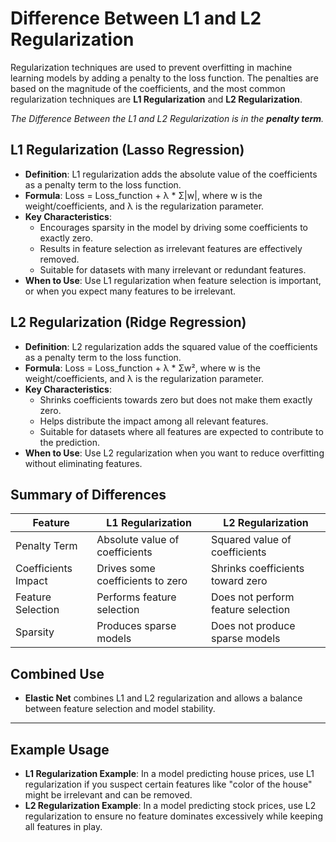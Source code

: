 
# Difference Between L1 and L2 Regularization

Regularization techniques are used to prevent overfitting in machine learning models by adding a penalty to the loss function. The penalties are based on the magnitude of the coefficients, and the most common regularization techniques are **L1 Regularization** and **L2 Regularization**.

_The Difference Between the L1 and L2 Regularization is in the **penalty term**._

## L1 Regularization (Lasso Regression)
- **Definition**: L1 regularization adds the absolute value of the coefficients as a penalty term to the loss function.
- **Formula**: Loss = Loss_function + λ * Σ|w|, where w is the weight/coefficients, and λ is the regularization parameter.
- **Key Characteristics**:
  - Encourages sparsity in the model by driving some coefficients to exactly zero.
  - Results in feature selection as irrelevant features are effectively removed.
  - Suitable for datasets with many irrelevant or redundant features.
- **When to Use**: Use L1 regularization when feature selection is important, or when you expect many features to be irrelevant.

## L2 Regularization (Ridge Regression)
- **Definition**: L2 regularization adds the squared value of the coefficients as a penalty term to the loss function.
- **Formula**: Loss = Loss_function + λ * Σw², where w is the weight/coefficients, and λ is the regularization parameter.
- **Key Characteristics**:
  - Shrinks coefficients towards zero but does not make them exactly zero.
  - Helps distribute the impact among all relevant features.
  - Suitable for datasets where all features are expected to contribute to the prediction.
- **When to Use**: Use L2 regularization when you want to reduce overfitting without eliminating features.

## Summary of Differences

| Feature                | L1 Regularization                | L2 Regularization                |
|------------------------|-----------------------------------|-----------------------------------|
| Penalty Term           | Absolute value of coefficients   | Squared value of coefficients    |
| Coefficients Impact    | Drives some coefficients to zero | Shrinks coefficients toward zero |
| Feature Selection      | Performs feature selection       | Does not perform feature selection |
| Sparsity               | Produces sparse models           | Does not produce sparse models   |

## Combined Use
- **Elastic Net** combines L1 and L2 regularization and allows a balance between feature selection and model stability.

---

## Example Usage
- **L1 Regularization Example**: In a model predicting house prices, use L1 regularization if you suspect certain features like "color of the house" might be irrelevant and can be removed.
- **L2 Regularization Example**: In a model predicting stock prices, use L2 regularization to ensure no feature dominates excessively while keeping all features in play.

